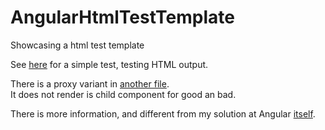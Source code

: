 # AngularHtmlTestTemplate
Showcasing a html test template

See [here](MyApp/src/app/project/project.component.spec.ts) for a simple test, testing HTML output.

There is a proxy variant in [another file](MyApp/src/app/project/project.component.html.spec.ts).  
It does not render is child component for good an bad.

There is more information, and different from my solution at Angular [itself](https://angular.io/guide/testing-components-scenarios).
